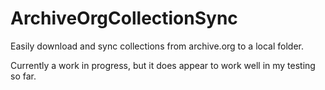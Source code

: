# ArchiveOrgCollectionSync
Easily download and sync collections from archive.org to a local folder.

Currently a work in progress, but it does appear to work well in my testing so far.

